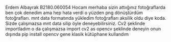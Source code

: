 Erdem Albayrak B2180.060054 
Hocam merhaba sizin attıığınız fotoğraflarda ben çok denedim ama hep hata verdi o yüzden png dönüştürdüm fotoğrafları. mnt data formatında yükledim fotoğrafları aksilik oldu diye koda. Sizde çalışmazsa mnt data silip öyle deneyebilirsiniz. Cv2 şeklinde importladım o da çalışmazsa import cv2 as opencv şeklinde deneyin onun dışında pip install opencv gene klasik kütüphane kullandım
